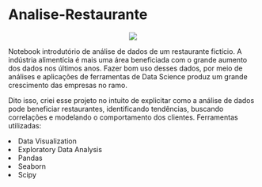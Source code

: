 # Analise-Restaurante
</p>
<p align="center">
</p>
<p align="center">
<img src="[[https://www.google.com/url?sa=i&url=https%3A%2F%2Fbr.123rf.com%2Fphoto_69882874_equipa-do-restaurante-chef-cozinheiro-gerente-gar%25C3%25A7om-ilustra%25C3%25A7%25C3%25A3o-de-um-design-plano.html&psig=AOvVaw2d3JoGV1mSj5-dwl-G4kuR&ust=1666875465475000&source=images&cd=vfe&ved=0CA0QjRxqFwoTCJD16JH5_foCFQAAAAAdAAAAABAP](https://us.123rf.com/450wm/tynyuk/tynyuk1701/tynyuk170100354/69882874-restaurant-team-chef-cook-manager-waiter-vector-illustration-of-a-flat-design.jpg)](https://us.123rf.com/450wm/tynyuk/tynyuk1701/tynyuk170100354/69882874-restaurant-team-chef-cook-manager-waiter-vector-illustration-of-a-flat-design.jpg)" />
</p>

Notebook introdutório de análise de dados de um restaurante fictício.
A indústria alimentícia é mais uma área beneficiada com o grande aumento dos dados nos últimos anos. Fazer bom uso desses dados, por meio de análises e aplicações de ferramentas de Data Science produz um grande crescimento das empresas no ramo.

Dito isso, criei esse projeto no intuito de explicitar como a análise de dados pode beneficiar restaurantes, identificando tendências, buscando correlações e modelando o comportamento dos clientes.
Ferramentas utilizadas:
<li>Data Visualization</li>
<li>Exploratory Data Analysis</li>
<li>Pandas</li> 
<li>Seaborn</li> 
<li>Scipy</li> 
